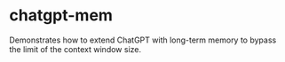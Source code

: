 # chatgpt-mem
Demonstrates how to extend ChatGPT with long-term memory to bypass the limit of the context window size.
